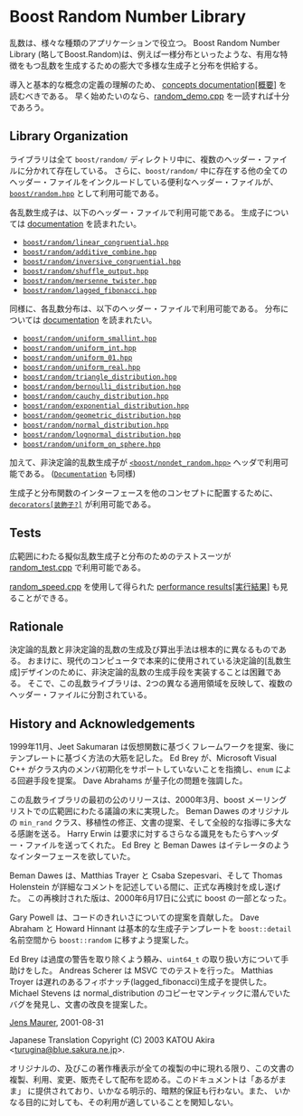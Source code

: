 # Boost Random Number Library

乱数は、様々な種類のアプリケーションで役立つ。
Boost Random Number Library (略してBoost.Random)は、例えば一様分布といったような、有用な特徴をもつ乱数を生成するための膨大で多様な生成子と分布を供給する。

導入と基本的な概念の定義の理解のため、 [concepts documentation[概要]](random/random-concepts.md) を読むべきである。
早く始めたいのなら、[random_demo.cpp](http://www.boost.org/doc/libs/1_31_0/libs/random/random_demo.cpp) を一読すれば十分であろう。

## Library Organization

ライブラリは全て `boost/random/` ディレクトリ中に、複数のヘッダー・ファイルに分かれて存在している。
さらに、`boost/random/` 中に存在する他の全てのヘッダー・ファイルをインクルードしている便利なヘッダー・ファイルが、 [`boost/random.hpp`](http://www.boost.org/doc/libs/1_31_0/boost/random.hpp) として利用可能である。

各乱数生成子は、以下のヘッダー・ファイルで利用可能である。
生成子については [documentation](http://www.boost.org/doc/libs/1_31_0/libs/random/random-variate.html) を読まれたい。

- [`boost/random/linear_congruential.hpp`](http://www.boost.org/doc/libs/1_31_0/boost/random/linear_congruential.hpp)
- [`boost/random/additive_combine.hpp`](http://www.boost.org/doc/libs/1_31_0/boost/random/additive_combine.hpp)
- [`boost/random/inversive_congruential.hpp`](http://www.boost.org/doc/libs/1_31_0/boost/random/inversive_congruential.hpp)
- [`boost/random/shuffle_output.hpp`](http://www.boost.org/doc/libs/1_31_0/boost/random/shuffle_output.hpp)
- [`boost/random/mersenne_twister.hpp`](http://www.boost.org/doc/libs/1_31_0/boost/random/mersenne_twister.hpp)
- [`boost/random/lagged_fibonacci.hpp`](http://www.boost.org/doc/libs/1_31_0/boost/random/lagged_fibonacci.hpp)

同様に、各乱数分布は、以下のヘッダー・ファイルで利用可能である。
分布については [documentation](http://www.boost.org/doc/libs/1_31_0/libs/random/random-distributions.html) を読まれたい。

- [`boost/random/uniform_smallint.hpp`](http://www.boost.org/doc/libs/1_31_0/boost/random/uniform_smallint.hpp)
- [`boost/random/uniform_int.hpp`](http://www.boost.org/doc/libs/1_31_0/boost/random/uniform_int.hpp)
- [`boost/random/uniform_01.hpp`](http://www.boost.org/doc/libs/1_31_0/boost/random/uniform_01.hpp)
- [`boost/random/uniform_real.hpp`](http://www.boost.org/doc/libs/1_31_0/boost/random/uniform_real.hpp)
- [`boost/random/triangle_distribution.hpp`](http://www.boost.org/doc/libs/1_31_0/boost/random/triangle_distribution.hpp)
- [`boost/random/bernoulli_distribution.hpp`](http://www.boost.org/doc/libs/1_31_0/boost/random/bernoulli_distribution.hpp)
- [`boost/random/cauchy_distribution.hpp`](http://www.boost.org/doc/libs/1_31_0/boost/random/cauchy_distribution.hpp)
- [`boost/random/exponential_distribution.hpp`](http://www.boost.org/doc/libs/1_31_0/boost/random/exponential_distribution.hpp)
- [`boost/random/geometric_distribution.hpp`](http://www.boost.org/doc/libs/1_31_0/boost/random/geometric_distribution.hpp)
- [`boost/random/normal_distribution.hpp`](http://www.boost.org/doc/libs/1_31_0/boost/random/normal_distribution.hpp)
- [`boost/random/lognormal_distribution.hpp`](http://www.boost.org/doc/libs/1_31_0/boost/random/lognormal_distribution.hpp)
- [`boost/random/uniform_on_sphere.hpp`](http://www.boost.org/doc/libs/1_31_0/boost/random/uniform_on_sphere.hpp)

加えて、非決定論的乱数生成子が [`<boost/nondet_random.hpp>`](http://www.boost.org/doc/libs/1_31_0/boost/nondet_random.hpp) ヘッダで利用可能である。
([`Documentation`](http://www.boost.org/doc/libs/1_31_0/libs/random/nondet_random.html) も同様)

生成子と分布関数のインターフェースを他のコンセプトに配置するために、[`decorators[装飾子?]`](http://www.boost.org/doc/libs/1_31_0/libs/random/random-misc.html) が利用可能である。

## Tests

広範囲にわたる擬似乱数生成子と分布のためのテストスーツが [random_test.cpp](http://www.boost.org/doc/libs/1_31_0/libs/random/random_test.cpp) で利用可能である。

[random_speed.cpp](http://www.boost.org/doc/libs/1_31_0/libs/random/random_speed.cpp) を使用して得られた [performance results[実行結果]](http://www.boost.org/doc/libs/1_31_0/libs/random/random-performance.html) も見ることができる。

## Rationale

決定論的乱数と非決定論的乱数の生成及び算出手法は根本的に異なるものである。
おまけに、現代のコンピュータで本来的に使用されている決定論的[乱数生成]デザインのために、非決定論的乱数の生成手段を実装することは困難である。
そこで、この乱数ライブラリは、2つの異なる適用領域を反映して、複数のヘッダー・ファイルに分割されている。

## History and Acknowledgements

1999年11月、Jeet Sakumaran は仮想関数に基づくフレームワークを提案、後にテンプレートに基づく方法の大筋を記した。
Ed Brey が、Microsoft Visual C++ がクラス内のメンバ初期化をサポートしていないことを指摘し、`enum` による回避手段を提案。
Dave Abrahams が量子化の問題を強調した。

この乱数ライブラリの最初の公のリリースは、2000年3月、boost メーリングリストでの広範囲にわたる議論の末に実現した。
Beman Dawes のオリジナルの `min_rand` クラス、移植性の修正、文書の提案、そして全般的な指導に多大なる感謝を送る。
Harry Erwin は要求に対するさらなる識見をもたらすヘッダー・ファイルを送ってくれた。
Ed Brey と Beman Dawes はイテレータのようなインターフェースを欲していた。

Beman Dawes は、Matthias Trayer と Csaba Szepesvari、そして Thomas Holenstein が詳細なコメントを記述している間に、正式な再検討を成し遂げた。
この再検討された版は、2000年6月17日に公式に boost の一部となった。

Gary Powell は、コードのきれいさについての提案を貢献した。
Dave Abraham と Howard Hinnant は基本的な生成子テンプレートを `boost::detail` 名前空間から `boost::random` に移すよう提案した。

Ed Brey は過度の警告を取り除くよう頼み、`uint64_t` の取り扱い方について手助けをした。
Andreas Scherer は MSVC でのテストを行った。
Matthias Troyer は遅れのあるフィボナッチ(lagged_fibonacci)生成子を提供した。
Michael Stevens は normal_distribution のコピーセマンティックに潜んでいたバグを発見し、文書の改良を提案した。

[Jens Maurer](http://www.boost.org/doc/libs/1_31_0/people/jens_maurer.htm), 2001-08-31

Japanese Translation Copyright (C) 2003 KATOU Akira &lt;turugina@blue.sakura.ne.jp&gt;.

オリジナルの、及びこの著作権表示が全ての複製の中に現れる限り、この文書の
複製、利用、変更、販売そして配布を認める。このドキュメントは「あるがまま」
に提供されており、いかなる明示的、暗黙的保証も行わない。また、
いかなる目的に対しても、その利用が適していることを関知しない。

